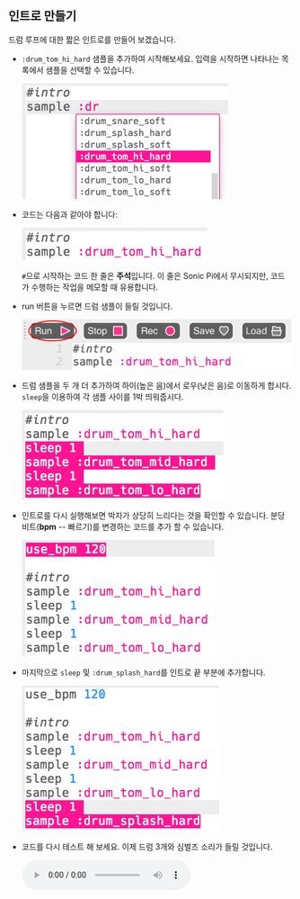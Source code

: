 ## 인트로 만들기

드럼 루프에 대한 짧은 인트로를 만들어 보겠습니다.

+ `:drum_tom_hi_hard` 샘플을 추가하여 시작해보세요. 입력을 시작하면 나타나는 목록에서 샘플을 선택할 수 있습니다.
    
    ![스크린샷](images/drum-sample-help.png)

+ 코드는 다음과 같아야 합니다:
    
    ![스크린샷](images/drum-intro-1.png)
    
    `#`으로 시작하는 코드 한 줄은 **주석**입니다. 이 줄은 Sonic Pi에서 무시되지만, 코드가 수행하는 작업을 메모할 때 유용합니다.

+ run 버튼을 누르면 드럼 샘플이 들릴 것입니다.
    
    ![스크린샷](images/drum-run.png)

+ 드럼 샘플을 두 개 더 추가하여 하이(높은 음)에서 로우(낮은 음)로 이동하게 합시다. `sleep`을 이용하여 각 샘플 사이를 1박 띄워줍시다.
    
    ![스크린샷](images/drum-intro-2.png)

+ 인트로를 다시 실행해보면 박자가 상당히 느리다는 것을 확인할 수 있습니다. 분당 비트(**bpm** -- 빠르기)를 변경하는 코드를 추가 할 수 있습니다.
    
    ![스크린샷](images/drum-bpm.png)

+ 마지막으로 `sleep` 및 `:drum_splash_hard`를 인트로 끝 부분에 추가합니다.
    
    ![스크린샷](images/drum-intro-splash.png)

+ 코드를 다시 테스트 해 보세요. 이제 드럼 3개와 심벌즈 소리가 들릴 것입니다.
    
    <div id="audio-preview" class="pdf-hidden">
      <audio controls preload> <source src="resources/drums-intro.mp3" type="audio/mpeg"> 브라우저가 <code>오디오</code>를 지원하지 않습니다. </audio>
    </div>